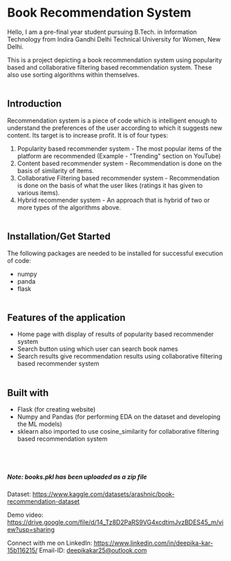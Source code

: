 # Book Recommendation System

Hello, I am a pre-final year student pursuing B.Tech. in Information Technology from Indira Gandhi Delhi Technical University for Women, New Delhi.

This is a project depicting a book recommendation system using popularity based and collaborative filtering based recommendation system. These also use sorting algorithms within themselves.  <br/><br/>

## Introduction<br/>
Recommendation system is a piece of code which is intelligent enough to understand the preferences of the user according to which it suggests new content. Its target is to increase profit.
It is of four types:
1.  Popularity based recommender system - The most popular items of the platform are recommended (Example - "Trending" section on YouTube)
2.  Content based recommender system - Recommendation is done on the basis of similarity of items.
3.  Collaborative Filtering based recommender system - Recommendation is done on the basis of what the user likes (ratings it has given to various items).
4.  Hybrid recommender system - An approach that is hybrid of two or more types of the algorithms above.  <br/><br/>

## Installation/Get Started <br/>
The following packages are needed to be installed for successful execution of code:
* numpy
* panda
* flask <br/><br/>


## Features of the application <br/>
* Home page with display of results of popularity based recommender system
* Search button using which user can search book names
* Search results give recommendation results using collaborative filtering based recommender system <br/><br/>


## Built with
* Flask (for creating website)
* Numpy and Pandas (for performing EDA on the dataset and developing the ML models)
* sklearn also imported to use cosine_similarity for collaborative filtering based recommendation system <br/><br/><br/><br/>


<h5> Note: books.pkl has been uploaded as a zip file </h5>


Dataset: https://www.kaggle.com/datasets/arashnic/book-recommendation-dataset

Demo video: https://drive.google.com/file/d/14_Tz8D2PaRS9VG4xcdtimJvzBDES45_m/view?usp=sharing


Connect with me on LinkedIn: https://www.linkedin.com/in/deepika-kar-15b116215/
Email-ID: deepikakar25@outlook.com
